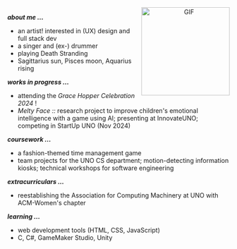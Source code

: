 <a target="_blank" align="center">
  <img align="right" top="500" width="200" alt="GIF" 
    src="https://media.giphy.com/media/LpDiryMEixuceVyRMi/giphy.gif?cid=ecf05e47w54h3x63colhuydc5q8wcn1qj5btz9xiw5vx1rng&ep=v1_gifs_search&rid=giphy.gif&ct=g">
</a>


_**about me ...**_
<ul>
  <li>an artist! interested in (UX) design and full stack dev
  <li>a singer and (ex-) drummer
  <li>playing Death Stranding
  <li> Sagittarius sun, Pisces moon, Aquarius rising
</ul>

_**works in progress ...**_
<ul>
  <li>attending the <em>Grace Hopper Celebration 2024</em> !
  <li><em>Melty Face :: </em> research project to improve children's emotional intelligence with a game using AI; presenting at InnovateUNO; competing in StartUp UNO (Nov 2024)
</ul>

_**coursework ...**_
<ul>
  <li>a fashion-themed time management game
  <li>team projects for the UNO CS department; motion-detecting information kiosks; technical workshops for software engineering
</ul>

_**extracurriculars ...**_
<ul>
  <li>reestablishing the Association for Computing Machinery at UNO with ACM-Women's chapter 
</ul>

_**learning ...**_
<ul>
  <li>web development tools (HTML, CSS, JavaScript)
  <li>C, C#, GameMaker Studio, Unity
</ul>
<!--
_**academics ...**_
<ul>
  <li><em>Game Development I</em>
  <li><em>Software Engineering</em>
  <li><em>Systems Programming</em>
  <li><em>Theory of Computation</em>
</ul>
_**awards ...**_
  <ul>
    <li>Tolmas Scholarship: College of Sciences Undergraduate Research Program</li>
    <li>Women in Computer Science Scholarship: funded by Sabrina Farmer</li>
  </ul>
-->
  
<!--
**bunnhimaybe/bunnhimaybe** is a ✨ _special_ ✨ repository because its `README.md` (this file) appears on your GitHub profile.

Here are some ideas to get you started:

- 🔭 I’m currently working on ...
- 🌱 I’m currently learning ...
- 👯 I’m looking to collaborate on ...
- 🤔 I’m looking for help with ...
- 💬 Ask me about ...
- 📫 How to reach me: ...
- 😄 Pronouns: ...
- ⚡ Fun fact: ...

<div id="header" align="center">
  <img src="https://media.giphy.com/media/WgncljJskOk6SsyiRz/giphy.gif" width="100"/>
</div>
-->

